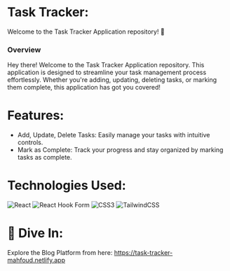# Task Tracker:
Welcome to the Task Tracker Application repository! 🚀<br/>
### Overview
Hey there! Welcome to the Task Tracker Application repository. This application is designed to streamline your task management process effortlessly. Whether you're adding, updating, deleting tasks, or marking them complete, this application has got you covered!

# Features:
<ul>
  <li>
    Add, Update, Delete Tasks: Easily manage your tasks with intuitive controls.
  </li>
  <li>
    Mark as Complete: Track your progress and stay organized by marking tasks as complete.
  </li>
</ul>

# Technologies Used:
![React](https://img.shields.io/badge/react-%2320232a.svg?style=for-the-badge&logo=react&logoColor=%2361DAFB)
![React Hook Form](https://img.shields.io/badge/React%20Hook%20Form-%23EC5990.svg?style=for-the-badge&logo=reacthookform&logoColor=white)
![CSS3](https://img.shields.io/badge/css3-%231572B6.svg?style=for-the-badge&logo=css3&logoColor=white)
![TailwindCSS](https://img.shields.io/badge/tailwindcss-%2338B2AC.svg?style=for-the-badge&logo=tailwind-css&logoColor=white)

# 🔗 Dive In:
Explore the Blog Platform from here: https://task-tracker-mahfoud.netlify.app
